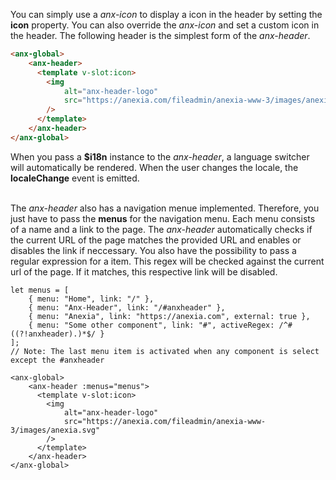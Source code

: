 You can simply use a *anx-icon* to display a icon in the header by setting the **icon** property. You can also override the *anx-icon* and set a custom icon in the header. The following header is the simplest form of the *anx-header*.

```html
<anx-global>
    <anx-header>
      <template v-slot:icon>
        <img
            alt="anx-header-logo"
            src="https://anexia.com/fileadmin/anexia-www-3/images/anexia.svg"
        />
      </template>
    </anx-header>
</anx-global>
```

When you pass a **$i18n** instance to the *anx-header*, a language switcher will automatically be rendered. When the user changes the locale, the **localeChange** event is emitted.<br><br>

The *anx-header* also has a navigation menue implemented. Therefore, you just have to pass the **menus** for the navigation menu. Each menu consists of a name and a link to the page. The *anx-header* automatically checks if the current URL of the page matches the provided URL and enables or disables the link if neccessary. You also have the possibility to pass a regular expression for a item. This regex will be checked against the current url of the page. If it matches, this respective link will be disabled.

```vue
let menus = [
    { menu: "Home", link: "/" },
    { menu: "Anx-Header", link: "/#anxheader" },
    { menu: "Anexia", link: "https://anexia.com", external: true },
    { menu: "Some other component", link: "#", activeRegex: /^#((?!anxheader).)*$/ }
];
// Note: The last menu item is activated when any component is select except the #anxheader

<anx-global>
    <anx-header :menus="menus">
      <template v-slot:icon>
        <img
            alt="anx-header-logo"
            src="https://anexia.com/fileadmin/anexia-www-3/images/anexia.svg"
        />
      </template>
    </anx-header>
</anx-global>
```